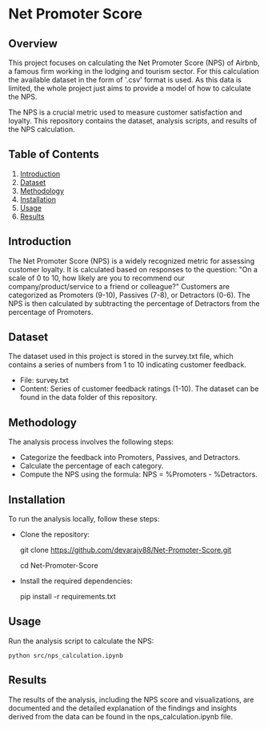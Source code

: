 
# Net Promoter Score

## Overview
This project focuses on calculating the Net Promoter Score (NPS) of Airbnb, a famous firm working in the  lodging and tourism sector. For this calculation the available dataset in the form of '.csv' format is used. As this data is limited, the whole project just aims to provide a model of how to calculate the NPS.

The NPS is a crucial metric used to measure customer satisfaction and loyalty. This repository contains the dataset, analysis scripts, and results of the NPS calculation.

## Table of Contents
1. [Introduction](#introduction)
2. [Dataset](#dataset)
3. [Methodology](#methodology)
4. [Installation](#installation)
5. [Usage](#usage)
6. [Results](#results)

## Introduction
The Net Promoter Score (NPS) is a widely recognized metric for assessing customer loyalty. It is calculated based on responses to the question: "On a scale of 0 to 10, how likely are you to recommend our company/product/service to a friend or colleague?" Customers are categorized as Promoters (9-10), Passives (7-8), or Detractors (0-6). The NPS is then calculated by subtracting the percentage of Detractors from the percentage of Promoters.

## Dataset
The dataset used in this project is stored in the survey.txt file, which contains a series of numbers from 1 to 10 indicating customer feedback.

- File: survey.txt
- Content: Series of customer feedback ratings (1-10).
The dataset can be found in the data folder of this repository.

## Methodology
The analysis process involves the following steps:
- Categorize the feedback into Promoters, Passives, and Detractors.
- Calculate the percentage of each category.
- Compute the NPS using the formula: NPS = %Promoters - %Detractors.

## Installation
To run the analysis locally, follow these steps:
- Clone the repository:

    git clone https://github.com/devarajv88/Net-Promoter-Score.git

    cd Net-Promoter-Score

- Install the required dependencies:

    pip install -r requirements.txt

## Usage
Run the analysis script to calculate the NPS:

    python src/nps_calculation.ipynb

## Results
The results of the analysis, including the NPS score and visualizations, are documented and the detailed explanation of the findings and insights derived from the data can be found in the nps_calculation.ipynb file.
